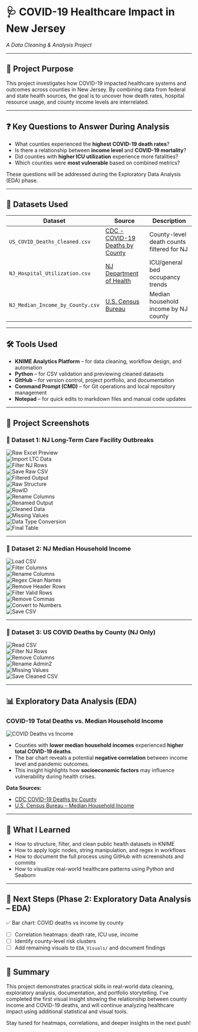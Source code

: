 # 🩺 COVID-19 Healthcare Impact in New Jersey  
_A Data Cleaning & Analysis Project_

---

## 🎯 Project Purpose

This project investigates how COVID-19 impacted healthcare systems and outcomes across counties in New Jersey. By combining data from federal and state health sources, the goal is to uncover how death rates, hospital resource usage, and county income levels are interrelated.

---

## ❓ Key Questions to Answer During Analysis

- What counties experienced the **highest COVID-19 death rates**?
- Is there a relationship between **income level** and **COVID-19 mortality**?
- Did counties with **higher ICU utilization** experience more fatalities?
- Which counties were **most vulnerable** based on combined metrics?

These questions will be addressed during the Exploratory Data Analysis (EDA) phase.

---

## 📂 Datasets Used

| Dataset                                 | Source                                                                                          | Description                                     |
|----------------------------------------|-------------------------------------------------------------------------------------------------|-------------------------------------------------|
| `US_COVID_Deaths_Cleaned.csv`          | [CDC - COVID-19 Deaths by County](https://data.cdc.gov/NCHS/Provisional-COVID-19-Death-Counts-by-County-and-Race/k8wy-p9cg) | County-level death counts filtered for NJ       |
| `NJ_Hospital_Utilization.csv`          | [NJ Department of Health](https://www.nj.gov/health/)                                           | ICU/general bed occupancy trends                |
| `NJ_Median_Income_by_County.csv`       | [U.S. Census Bureau](https://www.census.gov/data.html)                                          | Median household income by NJ county            |

---

## 🛠 Tools Used

- **KNIME Analytics Platform** – for data cleaning, workflow design, and automation  
- **Python** – for CSV validation and previewing cleaned datasets  
- **GitHub** – for version control, project portfolio, and documentation  
- **Command Prompt (CMD)** – for Git operations and local repository management  
- **Notepad** – for quick edits to markdown files and manual code updates

---

## 📸 Project Screenshots

### 🧼 Dataset 1: NJ Long-Term Care Facility Outbreaks

![Raw Excel Preview](./Screenshots/Dataset_1-NJ%20Long-Term%20Care%20Facility%20Outbreaks/01_Raw_LTC_Excel_Preview.png.png)  
![Import LTC Data](./Screenshots/Dataset_1-NJ%20Long-Term%20Care%20Facility%20Outbreaks/01_Import_LTC_Data_CSV_Reader.png.png)  
![Filter NJ Rows](./Screenshots/Dataset_1-NJ%20Long-Term%20Care%20Facility%20Outbreaks/02_Filter_LTC_New_Jersey_Rows.png.png)  
![Save Raw CSV](./Screenshots/Dataset_1-NJ%20Long-Term%20Care%20Facility%20Outbreaks/02_Save_Raw_CSV_Proper_Format.png.png)  
![Filtered Output](./Screenshots/Dataset_1-NJ%20Long-Term%20Care%20Facility%20Outbreaks/03_Filtered_NJ_LTC_Records_Output.png.png)  
![Raw Structure](./Screenshots/Dataset_1-NJ%20Long-Term%20Care%20Facility%20Outbreaks/04_LTC_Raw_Structure_Preview.png.png)  
![RowID](./Screenshots/Dataset_1-NJ%20Long-Term%20Care%20Facility%20Outbreaks/05_Add_RowID_LTC_Data.png.png)  
![Rename Columns](./Screenshots/Dataset_1-NJ%20Long-Term%20Care%20Facility%20Outbreaks/06_Rename_LTC_Columns.png.png)  
![Renamed Output](./Screenshots/Dataset_1-NJ%20Long-Term%20Care%20Facility%20Outbreaks/07_Renamed_LTC_Columns_Output.png.png)  
![Cleaned Data](./Screenshots/Dataset_1-NJ%20Long-Term%20Care%20Facility%20Outbreaks/08_Filtered_LTC_Cleaned_Output.png.png)  
![Missing Values](./Screenshots/Dataset_1-NJ%20Long-Term%20Care%20Facility%20Outbreaks/09_Missing_Values_LTC.png.png)  
![Data Type Conversion](./Screenshots/Dataset_1-NJ%20Long-Term%20Care%20Facility%20Outbreaks/10_DataType_Converted_LTC.png.png)  
![Final Table](./Screenshots/Dataset_1-NJ%20Long-Term%20Care%20Facility%20Outbreaks/11_Final_LTC_Cleaned_Table.png.png)

---

### 🧼 Dataset 2: NJ Median Household Income

![Load CSV](./Screenshots/Dataset_2-NJ%20Median%20Household%20Income/01_Load_Median_Income_CSV.png.png)  
![Filter Columns](./Screenshots/Dataset_2-NJ%20Median%20Household%20Income/02_Filter_Columns_Income.png.png)  
![Rename Columns](./Screenshots/Dataset_2-NJ%20Median%20Household%20Income/03_Rename_Columns_Income.png.png)  
![Regex Clean Names](./Screenshots/Dataset_2-NJ%20Median%20Household%20Income/04_Clean_County_Names_Regex.png.png)  
![Remove Header Rows](./Screenshots/Dataset_2-NJ%20Median%20Household%20Income/05a_Remove_Header_Rows.png.png)  
![Filter Valid Rows](./Screenshots/Dataset_2-NJ%20Median%20Household%20Income/05b_Filter_Valid_Income_Rows.png.png)  
![Remove Commas](./Screenshots/Dataset_2-NJ%20Median%20Household%20Income/05c_Remove_Commas_StringManipulation.png.png)  
![Convert to Numbers](./Screenshots/Dataset_2-NJ%20Median%20Household%20Income/05d_Convert_Income_To_Number.png.png)  
![Save CSV](./Screenshots/Dataset_2-NJ%20Median%20Household%20Income/06_Save_Cleaned_Income_CSV.png.png)

---

### 🧼 Dataset 3: US COVID Deaths by County (NJ Only)

![Read CSV](./Screenshots/Dataset_3-US%20COVID%20Deaths%20by%20County%20(NJ%20Only)/01_Read_US_COVID_Deaths_CSV.png.png)  
![Filter NJ Rows](./Screenshots/Dataset_3-US%20COVID%20Deaths%20by%20County%20(NJ%20Only)/02_Filter_New_Jersey_Rows.png.png)  
![Remove Columns](./Screenshots/Dataset_3-US%20COVID%20Deaths%20by%20County%20(NJ%20Only)/03_Remove_Unnecessary_Columns_Deaths.png.png)  
![Rename Admin2](./Screenshots/Dataset_3-US%20COVID%20Deaths%20by%20County%20(NJ%20Only)/04_Rename_Admin2_To_County.png.png)  
![Missing Values](./Screenshots/Dataset_3-US%20COVID%20Deaths%20by%20County%20(NJ%20Only)/05_Handle_Missing_Values_Deaths.png.png)  
![Save Cleaned CSV](./Screenshots/Dataset_3-US%20COVID%20Deaths%20by%20County%20(NJ%20Only)/06_Save_Cleaned_US_Deaths_CSV.png.png)

---

## 📊 Exploratory Data Analysis (EDA)

### COVID-19 Total Deaths vs. Median Household Income

![COVID Deaths vs Income](EDA_Visuals/COVID_Deaths_vs_Income_By_County.png)

- Counties with **lower median household incomes** experienced **higher total COVID-19 deaths**.
- The bar chart reveals a potential **negative correlation** between income level and pandemic outcomes.
- This insight highlights how **socioeconomic factors** may influence vulnerability during health crises.

**Data Sources:**
- [CDC COVID-19 Deaths by County](https://data.cdc.gov/NCHS/Provisional-COVID-19-Death-Counts-by-County-and-Ra/k8wy-p9cg)
- [U.S. Census Bureau – Median Household Income](https://www.census.gov/)

---

## 🧠 What I Learned

- How to structure, filter, and clean public health datasets in KNIME  
- How to apply logic nodes, string manipulation, and regex in workflows  
- How to document the full process using GitHub with screenshots and commits  
- How to visualize real-world healthcare patterns using Python and Seaborn

---

## 🚧 Next Steps (Phase 2: Exploratory Data Analysis – EDA)

✅ Bar chart: COVID deaths vs income by county  
- [ ] Correlation heatmaps: death rate, ICU use, income  
- [ ] Identify county-level risk clusters  
- [ ] Add remaining visuals to `EDA_Visuals/` and document findings

---

## 📌 Summary

This project demonstrates practical skills in real-world data cleaning, exploratory analysis, documentation, and portfolio storytelling. I've completed the first visual insight showing the relationship between county income and COVID-19 deaths, and will continue analyzing healthcare impact using additional statistical and visual tools.

Stay tuned for heatmaps, correlations, and deeper insights in the next push!
